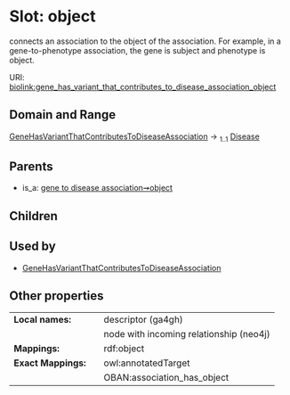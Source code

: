 
# Slot: object


connects an association to the object of the association. For example, in a gene-to-phenotype association, the gene is subject and phenotype is object.

URI: [biolink:gene_has_variant_that_contributes_to_disease_association_object](https://w3id.org/biolink/vocab/gene_has_variant_that_contributes_to_disease_association_object)


## Domain and Range

[GeneHasVariantThatContributesToDiseaseAssociation](GeneHasVariantThatContributesToDiseaseAssociation.md) &#8594;  <sub>1..1</sub> [Disease](Disease.md)

## Parents

 *  is_a: [gene to disease association➞object](gene_to_disease_association_object.md)

## Children


## Used by

 * [GeneHasVariantThatContributesToDiseaseAssociation](GeneHasVariantThatContributesToDiseaseAssociation.md)

## Other properties

|  |  |  |
| --- | --- | --- |
| **Local names:** | | descriptor (ga4gh) |
|  | | node with incoming relationship (neo4j) |
| **Mappings:** | | rdf:object |
| **Exact Mappings:** | | owl:annotatedTarget |
|  | | OBAN:association_has_object |

